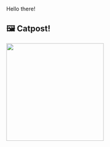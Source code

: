 Hello there!



## 🖼️ Catpost!

<sub>
    <img src="https://cdn2.thecatapi.com/images/hq.jpg" height="256">
</sub>

